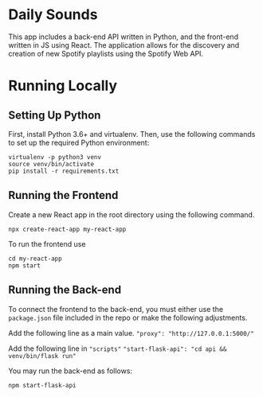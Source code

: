 # Daily Sounds 
This app includes a back-end API written in Python, and the front-end written in JS using React. The application allows for the discovery and creation of new Spotify playlists using the Spotify Web API. 


# Running Locally

## Setting Up Python
First, install Python 3.6+ and virtualenv. Then, use the following commands to set up the required Python environment:
```
virtualenv -p python3 venv
source venv/bin/activate
pip install -r requirements.txt
```

## Running the Frontend
Create a new React app in the root directory using the following command. 
```
npx create-react-app my-react-app
```
To run the frontend use
```
cd my-react-app
npm start
```

## Running the Back-end 
To connect the frontend to the back-end, you must either use the `package.json` file included in the repo or make the following adjustments.

Add the following line as a main value.
```"proxy": "http://127.0.0.1:5000/"```

Add the following line in ```"scripts"```
```"start-flask-api": "cd api && venv/bin/flask run"```

You may run the back-end as follows:
```
npm start-flask-api
```

